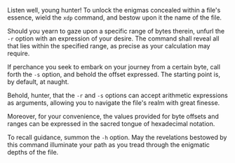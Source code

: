 Listen well, young hunter!
To unlock the enigmas concealed within a file's essence,
wield the `xdp` command, and bestow upon it the name of the file.

Should you yearn to gaze upon a specific range of bytes therein,
unfurl the `-r` option with an expression of your desire.
The command shall reveal all that lies within the specified range,
as precise as your calculation may require.

If perchance you seek to embark on your journey from a certain byte,
call forth the `-s` option, and behold the offset expressed.
The starting point is, by default, at naught.

Behold, hunter, that the `-r` and `-s` options can accept arithmetic
expressions as arguments, allowing you to navigate the file's realm
with great finesse.

Moreover, for your convenience,
the values provided for byte offsets and ranges can be expressed in
the sacred tongue of hexadecimal notation.

To recall guidance, summon the `-h` option.
May the revelations bestowed by this command illuminate your path
as you tread through the enigmatic depths of the file.